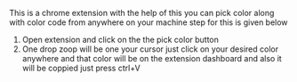 This is a chrome extension with the help of this you can pick color along with color code from anywhere on your machine step for this is given below 
1) Open extension and click on the the pick color button
2) One drop zoop will be one your cursor just click on your desired color anywhere and that color will be on the extension dashboard and also it will be coppied just press ctrl+V 
